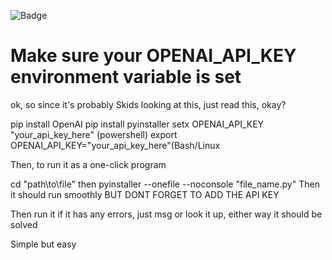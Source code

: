 ![Badge](https://img.shields.io/badge/PythonDiddler-blue)


# Make sure your OPENAI_API_KEY environment variable is set

ok, so since it's probably Skids looking at this, just read this, okay?

pip install OpenAI
pip install pyinstaller
setx OPENAI_API_KEY "your_api_key_here" (powershell)
export OPENAI_API_KEY="your_api_key_here"(Bash/Linux

Then, to run it as a one-click program

cd "path\to\file" then 
pyinstaller --onefile --noconsole "file_name.py"
Then it should run smoothly BUT DONT FORGET TO ADD THE API KEY

Then run it if it has any errors, just msg or look it up, either way it should be solved


Simple but easy
